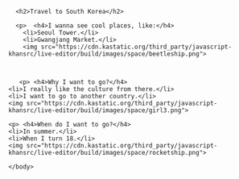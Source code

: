 <html>
    <head>
        <meta charset="utf-8">
        <title>Project: Travel webpage</title>
    </head>
    <body>
    
      <h2>Travel to South Korea</h2>
        
      <p>  <h4>I wanna see cool places, like:</h4>
        <li>Seoul Tower.</li>
        <li>Gwangjang Market.</li>
        <img src="https://cdn.kastatic.org/third_party/javascript-khansrc/live-editor/build/images/space/beetleship.png">
        
       
       
       <p> <h4>Why I want to go?</h4>
    <li>I really like the culture from there.</li>
    <li>I want to go to another country.</li>
    <img src="https://cdn.kastatic.org/third_party/javascript-khansrc/live-editor/build/images/space/girl3.png">
    
    <p> <h4>When do I want to go?</h4>
    <li>In summer.</li>
    <li>When I turn 18.</li>
    <img src="https://cdn.kastatic.org/third_party/javascript-khansrc/live-editor/build/images/space/rocketship.png">
    
    </body>
</html>
